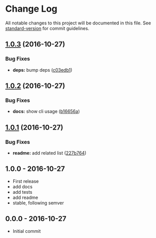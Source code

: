 # Change Log

All notable changes to this project will be documented in this file. See [standard-version](https://github.com/conventional-changelog/standard-version) for commit guidelines.

<a name="1.0.3"></a>
## [1.0.3](https://github.com/tunnckocore/npm-add-engines/compare/v1.0.2...v1.0.3) (2016-10-27)


### Bug Fixes

* **deps:** bump deps ([c03edb1](https://github.com/tunnckocore/npm-add-engines/commit/c03edb1))



<a name="1.0.2"></a>
## [1.0.2](https://github.com/tunnckocore/npm-add-engines/compare/v1.0.1...v1.0.2) (2016-10-27)


### Bug Fixes

* **docs:** show cli usage ([b16656a](https://github.com/tunnckocore/npm-add-engines/commit/b16656a))



<a name="1.0.1"></a>
## [1.0.1](https://github.com/tunnckocore/npm-add-engines/compare/v1.0.0...v1.0.1) (2016-10-27)


### Bug Fixes

* **readme:** add related list ([227b764](https://github.com/tunnckocore/npm-add-engines/commit/227b764))





## 1.0.0 - 2016-10-27
- First release
- add docs
- add tests
- add readme
- stable, following semver

## 0.0.0 - 2016-10-27
- Initial commit
